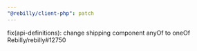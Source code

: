 ```yaml
---
"@rebilly/client-php": patch
---
```


fix(api-definitions): change shipping component anyOf to oneOf Rebilly/rebilly#12750
